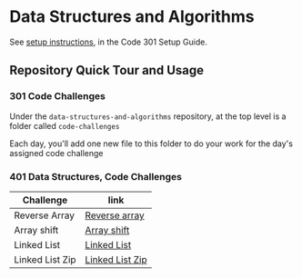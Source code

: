 # Data Structures and Algorithms

See [setup instructions](https://codefellows.github.io/setup-guide/code-301/3-code-challenges), in the Code 301 Setup Guide.

## Repository Quick Tour and Usage

### 301 Code Challenges

Under the `data-structures-and-algorithms` repository, at the top level is a folder called `code-challenges`

Each day, you'll add one new file to this folder to do your work for the day's assigned code challenge

### 401 Data Structures, Code Challenges


| Challenge       | link                                                                                                                                                               |
| --------------- | ------------------------------------------------------------------------------------------------------------------------------------------------------------------ |
| Reverse Array   | [Reverse array](https://github.com/Mohammed-Alramahi/data-structures-and-algorithms/blob/master/401-challenges/array-reverse/reverse-array.md)                     |
| Array shift     | [Array shift](https://github.com/Mohammed-Alramahi/data-structures-and-algorithms/blob/master/401-challenges/array-shift/array-shift.md)                           |
| Linked List     | [Linked List](https://github.com/Mohammed-Alramahi/data-structures-and-algorithms/blob/master/401-challenges/linked-list-insertions/linked-list-insertions.md)     |
| Linked List Zip | [Linked List Zip](https://github.com/Mohammed-Alramahi/data-structures-and-algorithms/blob/master/401-challenges/linked-list-insertions/linked-list-insertions.md) |

